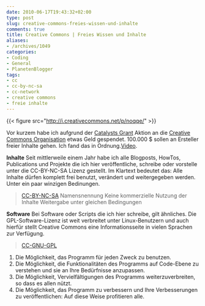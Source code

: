 ```yaml
---
date: 2010-06-17T19:43:32+02:00
type: post
slug: creative-commons-freies-wissen-und-inhalte
comments: true
title: Creative Commons | Freies Wissen und Inhalte
aliases:
- /archives/1049
categories:
- Coding
- General
- PlanetenBlogger
tags:
- cc
- cc-by-nc-sa
- cc-network
- creative commons
- freie inhalte
---
```


{{< figure src="http://i.creativecommons.net/p/noqqe/" >}}

Vor kurzem habe ich aufgrund der [Catalysts Grant](http://wiki.creativecommons.org/Grants) Aktion an die [Creative Commons Organisation](http://creativecommons.org/about/) etwas Geld gespendet. 100.000 $ sollen an Ersteller freier Inhalte gehen. Ich fand das in Ordnung.[Video](http://a44.video2.blip.tv/5840001990950/Commonscreative-WannaWorkTogether315.ogv?bri=3.2&brs=1369).

**Inhalte**
Seit mittlerweile einem Jahr habe ich alle Blogposts, HowTos, Publications und Projekte die ich hier veröffentliche, schreibe oder vorstelle unter die CC-BY-NC-SA Lizenz gestellt. Im Klartext bedeutet das: Alle Inhalte dürfen komplett frei benutzt, verändert und weitergegeben werden. Unter ein paar winzigen Bedinungen.


> [CC-BY-NC-SA](http://creativecommons.org/licenses/by-nc-sa/3.0/de/)
Namensnennung
Keine kommerzielle Nutzung der Inhalte
Weitergabe unter gleichen Bedingungen


**Software**
Bei Software oder Scripts die ich hier schreibe, gilt ähnliches. Die GPL-Software-Lizenz ist weit verbreitet unter Linux-Benutzern und auch hierfür stellt Creative Commons eine Informationsseite in vielen Sprachen zur Verfügung.


> [CC-GNU-GPL](http://creativecommons.org/licenses/GPL/2.0/deed.de)
1. Die Möglichkeit, das Programm für jeden Zweck zu benutzen.
2. Die Möglichkeit, die Funktionalitäten des Programms auf Code-Ebene zu verstehen und sie an Ihre Bedürfnisse anzupassen.
3. Die Möglichkeit, Vervielfältigungen des Programms weiterzuverbreiten, so dass es allen nützt.
4. Die Möglichkeit, das Programm zu verbessern und Ihre Verbesserungen zu veröffentlichen: Auf diese Weise profitieren alle.


